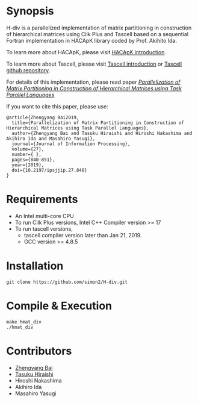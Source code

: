# Synopsis

H-div is a parallelized implementation of matrix partitioning in construction of hierarchical matrices using Cilk Plus and Tascell based on a sequential Fortran implementation in HACApK library coded by Prof. Akihito Ida.

To learn more about HACApK, please visit [HACApK introduction](http://ppopenhpc.cc.u-tokyo.ac.jp/ppopenhpc/2017/01/31/ppopen-applbem-ver-0-5-0/).

To learn more about Tascell, please visit [Tascell introduction](http://ais.sys.i.kyoto-u.ac.jp/~task/tascell/index.html) or [Tascell github repository](https://github.com/tascell/sc-tascell).

For details of this implementation, please read paper [_Parallelization of Matrix Partitioning in Construction of Hierarchical Matrices using Task Parallel Languages_](https://www.jstage.jst.go.jp/article/ipsjjip/27/0/27_840/_article/-char/ja/)

If you want to cite this paper, please use:
```
@article{Zhengyang Bai2019,
  title={Parallelization of Matrix Partitioning in Construction of Hierarchical Matrices using Task Parallel Languages},
  author={Zhengyang Bai and Tasuku Hiraishi and Hiroshi Nakashima and Akihiro Ida and Masahiro Yasugi},
  journal={Journal of Information Processing},
  volume={27},
  number={ },
  pages={840-851},
  year={2019},
  doi={10.2197/ipsjjip.27.840}
}
```
# Requirements
- An Intel multi-core CPU
- To run Cilk Plus versions, Intel C++ Compiler version >= 17
- To run tascell versions, 
  - tascell compiler version later than Jan 21, 2019.
  - GCC version >= 4.8.5

# Installation
```
git clone https://github.com/simon2/H-div.git
```
# Compile & Execution
```
make hmat_div
./hmat_div
```
# Contributors
- [Zhengyang Bai](https://github.com/simon2)
- [Tasuku Hiraishi](https://github.com/tastasgit)
- Hiroshi Nakashima
- Akihiro Ida
- Masahiro Yasugi
